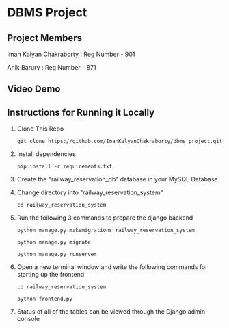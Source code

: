 # DBMS Project

## Project Members

Iman Kalyan Chakraborty : Reg Number - 901

Anik Barury : Reg Number - 871

## Video Demo

## Instructions for Running it Locally

1. Clone This Repo

    `git clone https://github.com/ImanKalyanChakraborty/dbms_project.git`

2. Install dependencies

    `pip install -r requirements.txt`

3. Create the "railway_reservation_db" database in your MySQL Database

4. Change directory into "railway_reservation_system"

    `cd railway_reservation_system`

5. Run the following 3 commands to prepare the django backend

    `python manage.py makemigrations railway_reservation_system`

    `python manage.py migrate`

    `python manage.py runserver`

7. Open a new terminal window and write the following commands for starting up the frontend

    `cd railway_reservation_system`

    `python frontend.py`

9. Status of all of the tables can be viewed through the Django admin console
